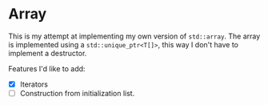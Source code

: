 # Array

This is my attempt at implementing my own version of `std::array`.
The array is implemented using a `std::unique_ptr<T[]>`, this way I don't have
to implement a destructor.

Features I'd like to add:
* [x] Iterators
* [ ] Construction from initialization list.
